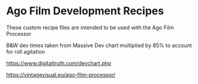 # Ago Film Development Recipes
These custom recipe files are intended to be used with the Ago Film Processor

B&W dev times taken from Massive Dev chart multiplied by 85% to account for roll agitation

https://www.digitaltruth.com/devchart.php

https://vintagevisual.eu/ago-film-processor/
